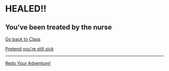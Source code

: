# HEALED!!
## You've been treated by the nurse

[Go back to Class](end-2.md)

[Pretend you're still sick](end-3.md)
- - - - - - -
[Redo Your Adventure!](../../home.md)